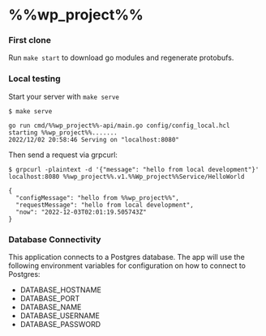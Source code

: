 # %%wp_project%%

### First clone

Run `make start` to download go modules and regenerate protobufs.

### Local testing

Start your server with `make serve`

```
$ make serve

go run cmd/%%wp_project%%-api/main.go config/config_local.hcl
starting %%wp_project%%.......
2022/12/02 20:58:46 Serving on "localhost:8080"

```

Then send a request via grpcurl:

```
$ grpcurl -plaintext -d '{"message": "hello from local development"}' localhost:8080 %%wp_project%%.v1.%%Wp_project%%Service/HelloWorld

{
  "configMessage": "hello from %%wp_project%%",
  "requestMessage": "hello from local development",
  "now": "2022-12-03T02:01:19.505743Z"
}
```

### Database Connectivity

This application connects to a Postgres database. The app will use the following
environment variables for configuration on how to connect to Postgres:

- DATABASE_HOSTNAME
- DATABASE_PORT
- DATABASE_NAME
- DATABASE_USERNAME
- DATABASE_PASSWORD
